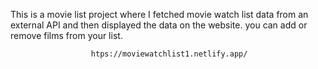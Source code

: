 This is a movie list project where I fetched movie watch list data from an external API and then displayed the data on the website. you can add or remove films from your list.                                                 
                   
                      htps://moviewatchlist1.netlify.app/      
 

